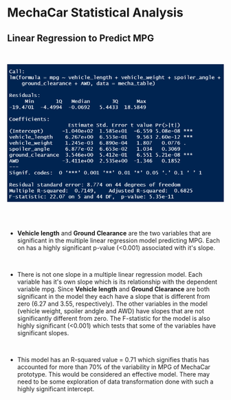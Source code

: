 # MechaCar Statistical Analysis

## Linear Regression to Predict MPG

<br/>

![Linear model](/Resources/lm_output.png) 

<br/>

##
- **Vehicle length** and **Ground Clearance** are the two variables that are significant in the multiple linear regression model predicting MPG. Each on has a highly significant p-value (<0.001) associated with it's slope.

<br>

- There is not one slope in a multiple linear regression model. Each variable has it's own slope which is its relationship with the dependent variable mpg. Since **Vehicle length** and **Ground Clearance** are both significant in the model they each have a slope that is different from zero (6.27 and 3.55, respectively). The other variables in the model (vehicle weight, spoiler andgle and AWD) have slopes that are not significantly different from zero. The F-statistic for the model is also highly significant (<0.001) which tests that some of the variables have significant slopes.

<br>

- This model has an R-squared value = 0.71 which signifies thatis has accounted for more than 70% of the variability in MPG of MechaCar prototype. This would be considered an effective model. There may need to be some exploration of data transformation done with such a highly significant intercept.

<br>



